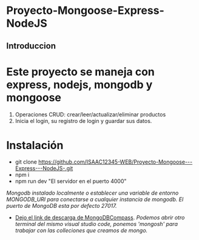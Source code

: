 # Proyecto-Mongoose-Express-NodeJS
## Introduccion 
# Este proyecto se maneja con express, nodejs, mongodb y mongoose
1. Operaciones CRUD: crear/leer/actualizar/eliminar productos
2. Inicia el login, su registro de login y guardar sus datos.
# Instalación
- git clone https://github.com/ISAAC12345-WEB/Proyecto-Mongoose---Express---NodeJS-.git
- npm i
- npm run dev "El servidor en el puerto 4000"

*Mongodb instalado localmente o establecer una variable de entorno MONGODB_URI para conectarse a cualquier instancia de mongodb. El puerto de MongoDB esta por defecto 27017.*
- [Dejo el link de descarga de MongoDBCompass](https://www.mongodb.com/try/download/compass).
*Podemos abrir otro terminal del mismo visual studio code, ponemos 'mongosh' para trabajar con las colleciones que creamos de mongo.*

